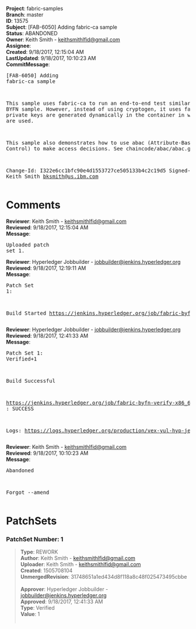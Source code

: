 <strong>Project</strong>: fabric-samples<br><strong>Branch</strong>: master<br><strong>ID</strong>: 13575<br><strong>Subject</strong>: [FAB-6050] Adding fabric-ca sample<br><strong>Status</strong>: ABANDONED<br><strong>Owner</strong>: Keith Smith - keithsmithlfid@gmail.com<br><strong>Assignee</strong>:<br><strong>Created</strong>: 9/18/2017, 12:15:04 AM<br><strong>LastUpdated</strong>: 9/18/2017, 10:10:23 AM<br><strong>CommitMessage</strong>:<br><pre>[FAB-6050] Adding fabric-ca sample

This sample uses fabric-ca to run an end-to-end test similar to
the BYFN sample.  However, instead of using cryptogen, it uses
fabric-ca.  All private keys are generated dynamically in the
container in which they are used.

This sample also demonstrates how to use abac
(Attribute-Based Access Control) to make access decisions.
See chaincode/abac/abac.go.

Change-Id: I322e6cc1bfc90e4d1553727ce505133b4c2c19d5
Signed-off-by: Keith Smith <bksmith@us.ibm.com>
</pre><h1>Comments</h1><strong>Reviewer</strong>: Keith Smith - keithsmithlfid@gmail.com<br><strong>Reviewed</strong>: 9/18/2017, 12:15:04 AM<br><strong>Message</strong>: <pre>Uploaded patch set 1.</pre><strong>Reviewer</strong>: Hyperledger Jobbuilder - jobbuilder@jenkins.hyperledger.org<br><strong>Reviewed</strong>: 9/18/2017, 12:19:11 AM<br><strong>Message</strong>: <pre>Patch Set 1:

Build Started https://jenkins.hyperledger.org/job/fabric-byfn-verify-x86_64/71/</pre><strong>Reviewer</strong>: Hyperledger Jobbuilder - jobbuilder@jenkins.hyperledger.org<br><strong>Reviewed</strong>: 9/18/2017, 12:41:33 AM<br><strong>Message</strong>: <pre>Patch Set 1: Verified+1

Build Successful 

https://jenkins.hyperledger.org/job/fabric-byfn-verify-x86_64/71/ : SUCCESS

Logs: https://logs.hyperledger.org/production/vex-yul-hyp-jenkins-1/fabric-byfn-verify-x86_64/71</pre><strong>Reviewer</strong>: Keith Smith - keithsmithlfid@gmail.com<br><strong>Reviewed</strong>: 9/18/2017, 10:10:23 AM<br><strong>Message</strong>: <pre>Abandoned

Forgot --amend</pre><h1>PatchSets</h1><h3>PatchSet Number: 1</h3><blockquote><strong>Type</strong>: REWORK<br><strong>Author</strong>: Keith Smith - keithsmithlfid@gmail.com<br><strong>Uploader</strong>: Keith Smith - keithsmithlfid@gmail.com<br><strong>Created</strong>: 1505708104<br><strong>UnmergedRevision</strong>: 31748651a1ed434d8f118a8c48f025473495cbbe<br><br><strong>Approver</strong>: Hyperledger Jobbuilder - jobbuilder@jenkins.hyperledger.org<br><strong>Approved</strong>: 9/18/2017, 12:41:33 AM<br><strong>Type</strong>: Verified<br><strong>Value</strong>: 1<br><br></blockquote>